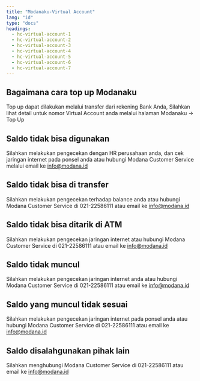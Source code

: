 ```yaml
---
title: "Modanaku-Virtual Account"
lang: "id"
type: "docs"
headings:
  - hc-virtual-account-1
  - hc-virtual-account-2
  - hc-virtual-account-3
  - hc-virtual-account-4
  - hc-virtual-account-5
  - hc-virtual-account-6
  - hc-virtual-account-7
---
```


## Bagaimana cara top up Modanaku

Top up dapat dilakukan melalui transfer dari rekening Bank Anda, Silahkan lihat detail untuk nomor Virtual Account anda melalui halaman Modanaku → Top Up

 

## Saldo tidak bisa digunakan

Silahkan melakukan pengecekan dengan HR perusahaan anda, dan cek jaringan internet pada ponsel anda atau hubungi Modana Customer Service melalui email ke info@modana.id 

## Saldo tidak bisa di transfer

Silahkan melakukan pengecekan terhadap balance anda atau hubungi Modana Customer Service di 021-22586111 atau email ke info@modana.id 

 

## Saldo tidak bisa ditarik di ATM

Silahkan melakukan pengecekan jaringan internet atau hubungi Modana Customer Service di 021-22586111 atau email ke info@modana.id

## Saldo tidak muncul

Silahkan melakukan pengecekan jaringan internet anda atau hubungi Modana Customer Service di 021-22586111 atau email ke info@modana.id 

 

## Saldo yang muncul tidak sesuai

Silahkan melakukan pengecekan jaringan internet pada ponsel anda atau hubungi Modana Customer Service di 021-22586111 atau email ke info@modana.id

## Saldo disalahgunakan pihak lain

Silahkan menghubungi Modana Customer Service di 021-22586111 atau email ke info@modana.id